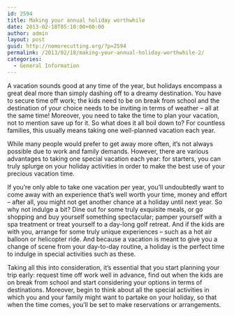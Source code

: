 ```yaml
---
id: 2594
title: Making your annual holiday worthwhile
date: 2013-02-18T05:10:00+00:00
author: admin
layout: post
guid: http://nomorecutting.org/?p=2594
permalink: /2013/02/18/making-your-annual-holiday-worthwhile-2/
categories:
  - General Information
---
```

A vacation sounds good at any time of the year, but holidays encompass a great deal more than simply dashing off to a dreamy destination. You have to secure time off work; the kids need to be on break from school and the destination of your choice needs to be inviting in terms of weather &#8211; all at the same time! Moreover, you need to take the time to plan your vacation, not to mention save up for it. So what does it all boil down to? For countless families, this usually means taking one well-planned vacation each year.

While many people would prefer to get away more often, it&#8217;s not always possible due to work and family demands. However, there are various advantages to taking one special vacation each year: for starters, you can truly splurge on your holiday activities in order to make the best use of your precious vacation time.

If you&#8217;re only able to take one vacation per year, you&#8217;ll undoubtedly want to come away with an experience that&#8217;s well worth your time, money and effort &#8211; after all, you might not get another chance at a holiday until next year. So why not indulge a bit? Dine out for some truly exquisite meals, or go shopping and buy yourself something spectacular; pamper yourself with a spa treatment or treat yourself to a day-long golf retreat. And if the kids are with you, arrange for some truly unique experiences &#8211; such as a hot air balloon or helicopter ride. And because a vacation is meant to give you a change of scene from your day-to-day routine, a holiday is the perfect time to indulge in special activities such as these.

Taking all this into consideration, it&#8217;s essential that you start planning your trip early: request time off work well in advance, find out when the kids are on break from school and start considering your options in terms of destinations. Moreover, begin to think about all the special activities in which you and your family might want to partake on your holiday, so that when the time comes, you&#8217;ll be set to make reservations or arrangements.